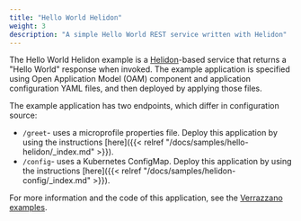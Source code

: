 ```yaml
---
title: "Hello World Helidon"
weight: 3
description: "A simple Hello World REST service written with Helidon"
---
```


The Hello World Helidon example is a [Helidon](https://helidon.io)-based service that returns a "Hello World" response when invoked. The example application is specified using Open Application Model (OAM) component and application configuration YAML files, and then deployed by applying those files.

The example application has two endpoints, which differ in configuration source:
* `/greet`- uses a microprofile properties file. Deploy this application by using the instructions [here]({{< relref "/docs/samples/hello-helidon/_index.md" >}}).
* `/config`- uses a Kubernetes ConfigMap. Deploy this application by using the instructions [here]({{< relref "/docs/samples/helidon-config/_index.md" >}}).


For more information and the code of this application, see the [Verrazzano examples](https://github.com/verrazzano/examples).
